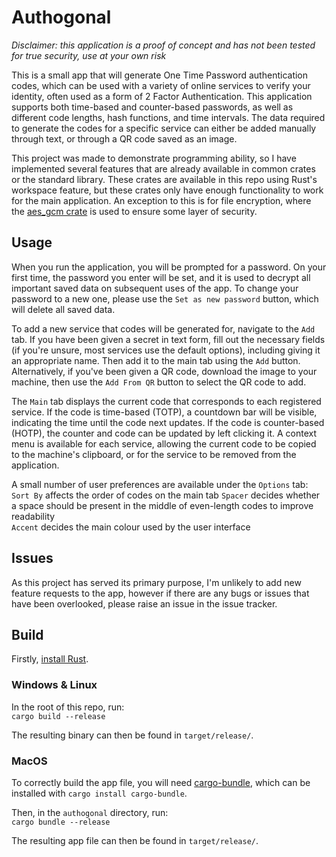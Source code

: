 # Authogonal

*Disclaimer: this application is a proof of concept and has not been tested for true security, use at your own risk*  

This is a small app that will generate One Time Password authentication codes, which can be used with a variety of online services to verify your identity, often used as a form of 2 Factor Authentication. This application supports both time-based and counter-based passwords, as well as different code lengths, hash functions, and time intervals. The data required to generate the codes for a specific service can either be added manually through text, or through a QR code saved as an image.

This project was made to demonstrate programming ability, so I have implemented several features that are already available in common crates or the standard library. These crates are available in this repo using Rust's workspace feature, but these crates only have enough functionality to work for the main application. An exception to this is for file encryption, where the [aes_gcm crate](https://docs.rs/aes-gcm/latest/aes_gcm/) is used to ensure some layer of security.

## Usage

When you run the application, you will be prompted for a password. On your first time, the password you enter will be set, and it is used to decrypt all important saved data on subsequent uses of the app. To change your password to a new one, please use the `Set as new password` button, which will delete all saved data.

To add a new service that codes will be generated for, navigate to the `Add` tab. If you have been given a secret in text form, fill out the necessary fields (if you're unsure, most services use the default options), including giving it an appropriate name. Then add it to the main tab using the `Add` button.  
Alternatively, if you've been given a QR code, download the image to your machine, then use the `Add From QR` button to select the QR code to add.

The `Main` tab displays the current code that corresponds to each registered service. If the code is time-based (TOTP), a countdown bar will be visible, indicating the time until the code next updates. If the code is counter-based (HOTP), the counter and code can be updated by left clicking it. A context menu is available for each service, allowing the current code to be copied to the machine's clipboard, or for the service to be removed from the application.

A small number of user preferences are available under the `Options` tab:  
`Sort By` affects the order of codes on the main tab
`Spacer` decides whether a space should be present in the middle of even-length codes to improve readability  
`Accent` decides the main colour used by the user interface

## Issues

As this project has served its primary purpose, I'm unlikely to add new feature requests to the app, however if there are any bugs or issues that have been overlooked, please raise an issue in the issue tracker.

## Build

Firstly, [install Rust](https://www.rust-lang.org/tools/install).

### Windows & Linux

In the root of this repo, run:  
`cargo build --release`

The resulting binary can then be found in `target/release/`.

### MacOS

To correctly build the app file, you will need [cargo-bundle](https://github.com/burtonageo/cargo-bundle), which can be installed with `cargo install cargo-bundle`.

Then, in the `authogonal` directory, run:  
`cargo bundle --release`

The resulting app file can then be found in `target/release/`.